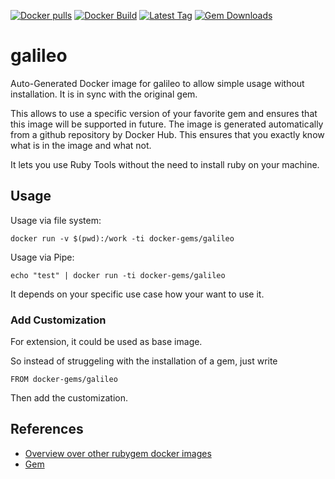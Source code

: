 [![Docker pulls](https://img.shields.io/docker/pulls/rubygem/galileo.svg)](https://hub.docker.com/r/rubygem/galileo/)
[![Docker Build](https://img.shields.io/docker/automated/rubygem/galileo.svg)](https://hub.docker.com/r/rubygem/galileo/)
[![Latest Tag](https://img.shields.io/github/tag/docker-rubygem/galileo.svg)](https://hub.docker.com/r/rubygem/galileo/)
[![Gem Downloads](https://img.shields.io/gem/dt/galileo.svg)](https://rubygems.org/gems/galileo/)
# galileo

Auto-Generated Docker image for galileo to allow simple usage without installation.
It is in sync with the original gem.

This allows to use a specific version of your favorite gem and ensures that this image will be supported in future.
The image is generated automatically from a github repository by Docker Hub.
This ensures that you exactly know what is in the image and what not.

It lets you use Ruby Tools without the need to install ruby on your machine.

## Usage

Usage via file system:

`docker run -v $(pwd):/work -ti docker-gems/galileo`

Usage via Pipe:

`echo "test" | docker run -ti docker-gems/galileo`

It depends on your specific use case how your want to use it.

### Add Customization

For extension, it could be used as base image.

So instead of struggeling with the installation of a gem, just write

`FROM docker-gems/galileo`

Then add the customization.

## References

 - [Overview over other rubygem docker images](https://github.com/thinkbot/docker-rubygem)
 - [Gem](https://rubygems.org/gems/galileo/)
